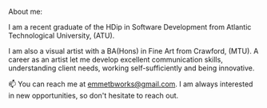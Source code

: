 About me:

I am a recent graduate of the HDip in Software Development from Atlantic Technological University, (ATU). 

I am also a visual artist with a BA(Hons) in Fine Art from Crawford, (MTU).
A career as an artist let me develop excellent communication skills, understanding client needs, working self-sufficiently and being innovative. 

📫 You can reach me at emmetbworks@gmail.com. I am always interested in new opportunities, so don't hesitate to reach out.
